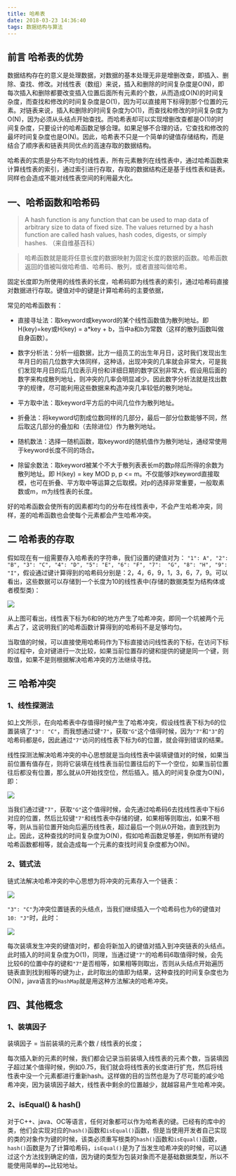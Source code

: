 ```yaml
---
title: 哈希表
date: 2018-03-23 14:36:40
tags: 数据结构与算法
---
```


## 前言 哈希表的优势

数据结构存在的意义是处理数据，对数据的基本处理无非是增删改查，即插入、删除、查找、修改。对线性表（数组）来说，插入和删除的时间复杂度是O(N)，即每次插入和删除都要改变插入位置后面所有元素的个数，从而造成O(N)的时间复杂度，而查找和修改的时间复杂度是O(1)，因为可以直接用下标得到那个位置的元素。对链表来说，插入和删除的时间复杂度为O(1)，而查找和修改的时间复杂度为O(N)，因为必须从头结点开始查找。而哈希表却可以实现增删改查都是O(1)的时间复杂度，只要设计的哈希函数足够合理。如果足够不合理的话，它查找和修改的最坏时间复杂度也是O(N)。因此，哈希表不只是一个简单的键值存储结构，而是结合了顺序表和链表共同优点的高速存取的数据结构。

哈希表的实质是分布不均匀的线性表，所有元素散列在线性表中，通过哈希函数来计算线性表的索引，通过索引进行存取，存取的数据结构还是基于线性表和链表。同样也会造成不能对线性表空间的利用最大化。

## 一、哈希函数和哈希码

> A hash function is any function that can be used to map data of arbitrary size to data of fixed size. The values returned by a hash function are called hash values, hash codes, digests, or simply hashes. （来自维基百科）

> 哈希函数就是能将任意长度的数据映射为固定长度的数据的函数。哈希函数返回的值被叫做哈希值、哈希码、散列，或者直接叫做哈希。

固定长度即为所使用的线性表的长度，哈希码即为线性表的索引，通过哈希码直接对数据进行存取。键值对中的键是计算哈希码的主要依据，

常见的哈希函数有：

- 直接寻址法：取keyword或keyword的某个线性函数值为散列地址。即H(key)=key或H(key) = a*key + b，当中a和b为常数（这样的散列函数叫做自身函数）。
- 数字分析法：分析一组数据，比方一组员工的出生年月日，这时我们发现出生年月日的前几位数字大体同样，这种话，出现冲突的几率就会非常大，可是我们发现年月日的后几位表示月份和详细日期的数字区别非常大，假设用后面的数字来构成散列地址，则冲突的几率会明显减少。因此数字分析法就是找出数字的规律，尽可能利用这些数据来构造冲突几率较低的散列地址。
- 平方取中法：取keyword平方后的中间几位作为散列地址。

- 折叠法：将keyword切割成位数同样的几部分，最后一部分位数能够不同，然后取这几部分的叠加和（去除进位）作为散列地址。

- 随机数法：选择一随机函数，取keyword的随机值作为散列地址，通经常使用于keyword长度不同的场合。

- 除留余数法：取keyword被某个不大于散列表表长m的数p除后所得的余数为散列地址。即 H(key) = key MOD p, p <=   m。不仅能够对keyword直接取模，也可在折叠、平方取中等运算之后取模。对p的选择非常重要，一般取素数或m，m为线性表的长度。

好的哈希函数会使所有的因素都均匀的分布在线性表中，不会产生哈希冲突，同样，差的哈希函数也会使每个元素都会产生哈希冲突。

## 二 哈希表的存取

假如现在有一组需要存入哈希表的字符串，我们设置的键值对为：
`"1": A", "2": "B", "3": "C", "4": "D", "5": "E", "6": "F", "7":  "G", "8": "H", "9": "I"`，假设通过键计算得到的哈希码分别是：2，4，6，9，1，3，6，7，9。可以看出，这些数据可以存储到一个长度为10的线性表中(存储的数据类型为结构体或者模型类)：

![](https://user-gold-cdn.xitu.io/2018/3/23/16251e4a17cd64b0?w=652&h=130&f=png&s=7216)

从上图可看出，线性表下标为6和9的地方产生了哈希冲突，即同一个坑被两个元素占了，这说明我们的哈希函数计算得到的哈希码不是足够均匀。

当取值的时候，可以直接使用哈希码作为下标直接访问线性表的下标，在访问下标的过程中，会对键进行一次比较，如果当前位置存的键和提供的键是同一个键，则取值，如果不是则根据解决哈希冲突的方法继续寻找。


## 三 哈希冲突

### 1、线性探测法

如上文所示，在向哈希表中存值得时候产生了哈希冲突，假设线性表下标为6的位置装填了`"3": "C"`，而我想通过键`"7"`，获取`"G"`这个值得时候，因为`"7"`和`"3"`的哈希码都是6，因此通过`"7"`访问的线性表下标为6的位置，就会得到错误的结果。

线性探测法解决哈希冲突的中心思想就是当向线性表中装填键值对的时候，如果当前位置有值存在，则将它装填在线性表当前位置往后的下一个空位，如果当前位置往后都没有位置，那么就从0开始找空位，然后插入。插入的时间复杂度为O(N)，即：

![](https://user-gold-cdn.xitu.io/2018/3/23/16251fa4a35a0702?w=652&h=164&f=png&s=9463)

当我们通过键`"7"`，获取`"G"`这个值得时候，会先通过哈希码6去找线性表中下标6对应的位置，然后比较键`"7"`和线性表中存储的键，如果相等则取出，如果不相等，则从当前位置开始向后遍历线性表，超过最后一个则从0开始，直到找到为止。因此，这种查找的时间复杂度为O(N)，假如哈希函数足够差，例如所有键的哈希函数都相等，就会造成每一个元素的查找时间复杂度都为O(N)。

### 2、链式法

链式法解决哈希冲突的中心思想为将冲突的元素存入一个链表：

![](https://user-gold-cdn.xitu.io/2018/3/23/162522f61b6a4f08?w=652&h=154&f=png&s=9053)

`"3": "C"`为冲突位置链表的头结点，当我们继续插入一个哈希码也为6的键值对`10: "J"`时，此时：


![](https://user-gold-cdn.xitu.io/2018/3/23/16252318a5c3af6e?w=652&h=218&f=png&s=10238)

每次装填发生冲突的键值对时，都会将新加入的键值对插入到冲突链表的头结点。此时插入的时间复杂度为O(1)，同理，当通过键`"7"`的哈希码6取值得时候，会先比较6的位置中存的键和`"7"`是否相等，如果相等则取出，否则从头结点开始遍历链表直到找到相等的键为止，此时取出的值即为结果，这种查找的时间复杂度也为O(N)，java语言的`HashMap`就是用这种方法解决的哈希冲突。

## 四、其他概念

### 1、装填因子

装填因子 = 当前装填的元素个数 / 线性表的长度；

每次插入新的元素的时候，我们都会记录当前装填入线性表的元素个数，当装填因子超过某个值得时候，例如0.75，我们就会将线性表的长度进行扩充，然后将线性表中没一个元素都进行重新hash。这样做的目的当然也是为了尽可能的减少哈希冲突，因为装填因子越大，线性表中剩余的位置越少，就越容易产生哈希冲突。

### 2、isEqual() & hash()

对于C++、java、OC等语言，任何对象都可以作为哈希表的键。已经有的库中的类，他们会实现对应的`hash()`函数和`isEqual()`函数，但是当使用开发者自己实现的类的对象作为键的时候，该类必须重写根类的`hash()`函数和`isEqual()`函数，`hash()`函数是为了计算哈希码，`isEqual()`是为了当发生哈希冲突的时候，可以通过这个方法找到确定的值，因为键的类型为包装对象而不是基础数据类型，所以不能使用简单的`==`比较地址。